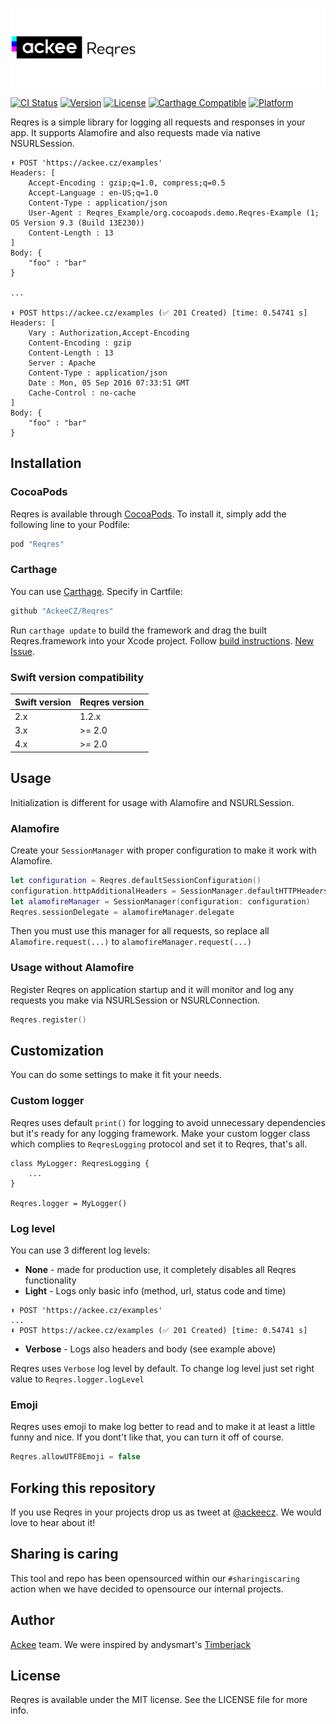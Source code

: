 ![ackee|Reqres](https://github.com/AckeeCZ/Reqres/blob/master/Resources/cover-image.png)

[![CI Status](http://img.shields.io/travis/AckeeCZ/Reqres.svg?style=flat)](https://travis-ci.org/AckeeCZ/Reqres)
[![Version](https://img.shields.io/cocoapods/v/Reqres.svg?style=flat)](http://cocoapods.org/pods/Reqres)
[![License](https://img.shields.io/cocoapods/l/Reqres.svg?style=flat)](http://cocoapods.org/pods/Reqres)
[![Carthage Compatible](https://img.shields.io/badge/Carthage-compatible-4BC51D.svg?style=flat)](https://github.com/Carthage/Carthage)
[![Platform](https://img.shields.io/cocoapods/p/Reqres.svg?style=flat)](http://cocoapods.org/pods/Reqres)

Reqres is a simple library for logging all requests and responses in your app. It supports Alamofire and also requests made via native NSURLSession.

```
⬆️ POST 'https://ackee.cz/examples'
Headers: [
    Accept-Encoding : gzip;q=1.0, compress;q=0.5
    Accept-Language : en-US;q=1.0
    Content-Type : application/json
    User-Agent : Reqres_Example/org.cocoapods.demo.Reqres-Example (1; OS Version 9.3 (Build 13E230))
    Content-Length : 13
]
Body: {
    "foo" : "bar"
}

...

⬇️ POST https://ackee.cz/examples (✅ 201 Created) [time: 0.54741 s]
Headers: [
    Vary : Authorization,Accept-Encoding
    Content-Encoding : gzip
    Content-Length : 13
    Server : Apache
    Content-Type : application/json
    Date : Mon, 05 Sep 2016 07:33:51 GMT
    Cache-Control : no-cache
]
Body: {
    "foo" : "bar"
}
```

## Installation

### CocoaPods

Reqres is available through [CocoaPods](http://cocoapods.org). To install
it, simply add the following line to your Podfile:

```ruby
pod "Reqres"
```

### Carthage

You can use [Carthage](https://github.com/Carthage/Carthage).
Specify in Cartfile:

```ruby
github "AckeeCZ/Reqres"
```

Run `carthage update` to build the framework and drag the built Reqres.framework into your Xcode project. Follow [build instructions](https://github.com/Carthage/Carthage#getting-started). [New Issue](https://github.com/AckeeCZ/Reqres/issues/new).


### Swift version compatibility

| Swift version | Reqres version |
| ------------- | -------------- |
| 2.x           | 1.2.x          |
| 3.x           | >= 2.0         |
| 4.x           | >= 2.0         |

## Usage
Initialization is different for usage with Alamofire and NSURLSession.

### Alamofire
Create your `SessionManager` with proper configuration to make it work with Alamofire.
```swift
let configuration = Reqres.defaultSessionConfiguration()
configuration.httpAdditionalHeaders = SessionManager.defaultHTTPHeaders
let alamofireManager = SessionManager(configuration: configuration)
Reqres.sessionDelegate = alamofireManager.delegate
```
Then you must use this manager for all requests, so replace all `Alamofire.request(...)` to `alamofireManager.request(...)`

### Usage without Alamofire
Register Reqres on application startup and it will monitor and log any requests you make via NSURLSession or NSURLConnection.

```swift
Reqres.register()
```

## Customization
You can do some settings to make it fit your needs.

### Custom logger
Reqres uses default `print()` for logging to avoid unnecessary dependencies but it's ready for any logging framework. Make your custom logger class which complies to `ReqresLogging` protocol and set it to Reqres, that's all.
```
class MyLogger: ReqresLogging {
    ...
}

Reqres.logger = MyLogger()
```

### Log level
You can use 3 different log levels:
- **None** - made for production use, it completely disables all Reqres functionality
- **Light** - Logs only basic info (method, url, status code and time)
```
⬆️ POST 'https://ackee.cz/examples'
...
⬇️ POST https://ackee.cz/examples (✅ 201 Created) [time: 0.54741 s]
```
- **Verbose** - Logs also headers and body (see example above)

Reqres uses `Verbose` log level by default. To change log level just set right value to `Reqres.logger.logLevel`

### Emoji
Reqres uses emoji to make log better to read and to make it at least a little funny and nice. If you dont't like that, you can turn it off of course.
```swift
Reqres.allowUTF8Emoji = false
```

## Forking this repository
If you use Reqres in your projects drop us as tweet at [@ackeecz][1]. We would love to hear about it!

## Sharing is caring
This tool and repo has been opensourced within our `#sharingiscaring` action when we have decided to opensource our internal projects.

## Author

[Ackee](www.ackee.cz) team. We were inspired by andysmart's [Timberjack](https://github.com/andysmart/Timberjack)

## License

Reqres is available under the MIT license. See the LICENSE file for more info.

[1]:	https://twitter.com/AckeeCZ
